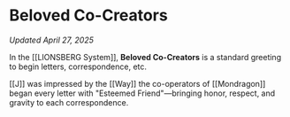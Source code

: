 # Beloved Co-Creators
*Updated April 27, 2025*

In the [[LIONSBERG System]], **Beloved Co-Creators** is a standard greeting to begin letters, correspondence, etc. 

[[J]] was impressed by the [[Way]] the co-operators of [[Mondragon]] began every letter with "Esteemed Friend"—bringing honor, respect, and gravity to each correspondence. 